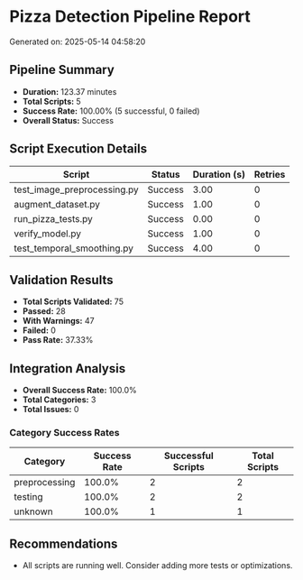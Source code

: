 # Pizza Detection Pipeline Report

Generated on: 2025-05-14 04:58:20

## Pipeline Summary

- **Duration:** 123.37 minutes
- **Total Scripts:** 5
- **Success Rate:** 100.00% (5 successful, 0 failed)
- **Overall Status:** Success

## Script Execution Details

| Script | Status | Duration (s) | Retries |
|--------|--------|--------------|---------|
| test_image_preprocessing.py | Success | 3.00 | 0 |
| augment_dataset.py | Success | 1.00 | 0 |
| run_pizza_tests.py | Success | 0.00 | 0 |
| verify_model.py | Success | 1.00 | 0 |
| test_temporal_smoothing.py | Success | 4.00 | 0 |

## Validation Results

- **Total Scripts Validated:** 75
- **Passed:** 28
- **With Warnings:** 47
- **Failed:** 0
- **Pass Rate:** 37.33%


## Integration Analysis

- **Overall Success Rate:** 100.0%
- **Total Categories:** 3
- **Total Issues:** 0

### Category Success Rates

| Category | Success Rate | Successful Scripts | Total Scripts |
|----------|--------------|-------------------|---------------|
| preprocessing | 100.0% | 2 | 2 |
| testing | 100.0% | 2 | 2 |
| unknown | 100.0% | 1 | 1 |

## Recommendations

- All scripts are running well. Consider adding more tests or optimizations.